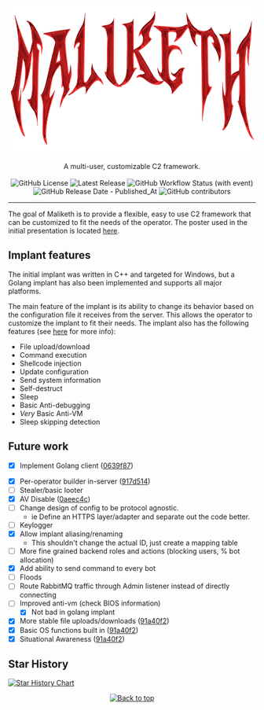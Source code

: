 <!-- Centered logo -->
<p align="center">
  <img src="./data/maliketh_logo.png" alt="Maliketh logo" width="900" height="300"/>
</p>

<p align="center">
  A multi-user, customizable C2 framework.
  <br>
  <br>
  <img alt="GitHub License" src="https://img.shields.io/github/license/cbrnrd/maliketh?style=flat-square&color=ff5733">
  <img alt="Latest Release" src="https://img.shields.io/github/v/release/cbrnrd/maliketh?logo=github&style=flat-square&color=ff5733&link=https%3A%2F%2Fgithub.com%2Fcbrnrd%2Fmaliketh%2Freleases">
  <img alt="GitHub Workflow Status (with event)" src="https://img.shields.io/github/actions/workflow/status/cbrnrd/maliketh/docker-image.yml?style=flat-square">
  <img alt="GitHub Release Date - Published_At" src="https://img.shields.io/github/release-date/cbrnrd/maliketh?style=flat-square&color=ff5733&link=https%3A%2F%2Fgithub.com%2Fcbrnrd%2Fmaliketh%2Freleases">
  <img alt="GitHub contributors" src="https://img.shields.io/github/contributors/cbrnrd/maliketh?style=flat-square&color=ff5733">
</p>

---

The goal of Maliketh is to provide a flexible, easy to use C2 framework that can be customized to fit the needs of the operator. The poster used in the initial presentation is located [here](./data/Maliketh%20C2%20Poster.png).

## Implant features

The initial implant was written in C++ and targeted for Windows, but a Golang implant has also been implemented and supports all major platforms.

The main feature of the implant is its ability to change its behavior based on the configuration file it receives from the server. This allows the operator to customize the implant to fit their needs. The implant also has the following features (see [here](./design/opcodes.md) for more info):

* File upload/download
* Command execution
* Shellcode injection
* Update configuration
* Send system information
* Self-destruct
* Sleep
* Basic Anti-debugging
* *Very* Basic Anti-VM
* Sleep skipping detection

## Future work

- [x] Implement Golang client ([0639f87](https://github.com/cbrnrd/maliketh/commit/0639f8797838469a068d91f095e3307d2d73ecc4))
* [x] Per-operator builder in-server ([917d514](https://github.com/cbrnrd/maliketh/commit/917d514fc6075cc15d0e45b4a1a546e6217e4139))
* [ ] Stealer/basic looter
* [x] AV Disable ([0aeec4c](https://github.com/cbrnrd/maliketh/commit/0aeec4c4be8f1efaeaf15ee3d289507036c691df))
* [ ] Change design of config to be protocol agnostic.
  * ie Define an HTTPS layer/adapter and separate out the code better.
* [ ] Keylogger
* [x] Allow implant aliasing/renaming
  * This shouldn't change the actual ID, just create a mapping table
* [ ] More fine grained backend roles and actions (blocking users, % bot allocation)
* [x] Add ability to send command to every bot
* [ ] Floods
* [ ] Route RabbitMQ traffic through Admin listener instead of directly connecting
* [ ] Improved anti-vm (check BIOS information)
  * [x] Not bad in golang implant
* [x] More stable file uploads/downloads ([91a40f2](https://github.com/cbrnrd/maliketh/commit/91a40f2ba1cded5a025004a6143578fa84baec66))
* [x] Basic OS functions built in ([91a40f2](https://github.com/cbrnrd/maliketh/commit/91a40f2ba1cded5a025004a6143578fa84baec66))
* [x] Situational Awareness ([91a40f2](https://github.com/cbrnrd/maliketh/commit/91a40f2ba1cded5a025004a6143578fa84baec66))

## Star History

<a href="https://star-history.com/#cbrnrd/maliketh&Date">
  <picture>
    <source media="(prefers-color-scheme: dark)" srcset="https://api.star-history.com/svg?repos=cbrnrd/maliketh&type=Date&theme=dark" />
    <source media="(prefers-color-scheme: light)" srcset="https://api.star-history.com/svg?repos=cbrnrd/maliketh&type=Date" />
    <img alt="Star History Chart" src="https://api.star-history.com/svg?repos=cbrnrd/maliketh&type=Date" />
  </picture>
</a>

<p align="center"><a href="https://github.com/cbrnrd/maliketh#"><img src="http://randojs.com/images/backToTopButtonTransparentBackground.png" alt="Back to top" height="29"/></a></p>